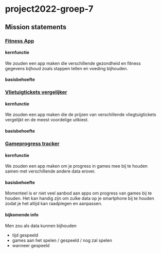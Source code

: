 # project2022-groep-7

## Mission statements
### <ins>Fitness App</ins>
#### kernfunctie
We zouden een app maken die verschillende gezondheid en fitness gegevens bijhoud zoals stappen
tellen en voeding bijhouden.

#### basisbehoefte


### <ins>Vlietuigtickets vergelijker</ins>
#### kernfunctie
We zouden een app maken die de prijzen van verschillende vliegtuigtickets vergelijkt en de meest
voordelige uitkiest.

#### basisbehoefte


### <ins>Gameprogress tracker</ins>
#### kernfunctie
We zouden een app maken om je progress in games mee bij te houden samen met verschillende andere
data erover.

#### basisbehoefte
Momenteel is er niet veel aanbod aan apps om progress van games bij te houden. Het kan handig zijn
om zulke data op je smartphone bij te houden zodat je het altijd kan raadplegen en aanpassen.

#### bijkomende info
Men zou als data kunnen bijhouden
- tijd gespeeld
- games aan het spelen / gespeeld / nog zal spelen
- wanneer gespeeld